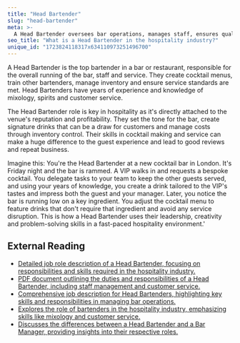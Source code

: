 ```yaml
---
title: "Head Bartender"
slug: "head-bartender"
meta: >-
  A Head Bartender oversees bar operations, manages staff, ensures quality service, and creates drink menus. They maintain inventory and ensure customer satisfaction.
seo_title: "What is a Head Bartender in the hospitality industry?"
unique_id: "1723824118317x634110973251496700"
---
```


A Head Bartender is the top bartender in a bar or restaurant, responsible for the overall running of the bar, staff and service. They create cocktail menus, train other bartenders, manage inventory and ensure service standards are met. Head Bartenders have years of experience and knowledge of mixology, spirits and customer service.

The Head Bartender role is key in hospitality as it's directly attached to the venue's reputation and profitability. They set the tone for the bar, create signature drinks that can be a draw for customers and manage costs through inventory control. Their skills in cocktail making and service can make a huge difference to the guest experience and lead to good reviews and repeat business.

Imagine this: You're the Head Bartender at a new cocktail bar in London. It's Friday night and the bar is rammed. A VIP walks in and requests a bespoke cocktail. You delegate tasks to your team to keep the other guests served, and using your years of knowledge, you create a drink tailored to the VIP's tastes and impress both the guest and your manager. Later, you notice the bar is running low on a key ingredient. You adjust the cocktail menu to feature drinks that don't require that ingredient and avoid any service disruption. This is how a Head Bartender uses their leadership, creativity and problem-solving skills in a fast-paced hospitality environment.'

## External Reading

- [Detailed job role description of a Head Bartender, focusing on responsibilities and skills required in the hospitality industry.](https://www.myskillsfuture.gov.sg/content/student/en/preu/world-of-work/occupation/occupation-detail.Head%20Bartender%20(Mixologist)-87631.html)
- [PDF document outlining the duties and responsibilities of a Head Bartender, including staff management and customer service.](https://uspinjaca.hr/app/uploads/Head%20Bartender.pdf)
- [Comprehensive job description for Head Bartenders, highlighting key skills and responsibilities in managing bar operations.](https://www.zippia.com/head-bartender-jobs/job-description/)
- [Explores the role of bartenders in the hospitality industry, emphasizing skills like mixology and customer service.](https://pos.toasttab.com/blog/on-the-line/what-does-a-bartender-do)
- [Discusses the differences between a Head Bartender and a Bar Manager, providing insights into their respective roles.](https://www.clubmedjobs.com/en/what-is-the-job-of-a-bar-manager-at-club-med)